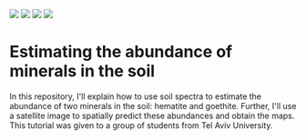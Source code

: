 <img src = "https://img.shields.io/github/last-commit/neli12/minerals_by_spectra"> <img src = "https://img.shields.io/github/languages/count/neli12/minerals_by_spectra"> <img src = "https://img.shields.io/github/license/neli12/minerals_by_spectra?color=green"> <img src = "https://img.shields.io/github/downloads/neli12/minerals_by_spectra/total">

# Estimating the abundance of minerals in the soil
In this repository, I'll explain how to use soil spectra to estimate the abundance of two minerals in the soil: hematite and goethite. Further, I'll use a satellite image to spatially predict these abundances and obtain the maps.  
This tutorial was given to a group of students from Tel Aviv University.
